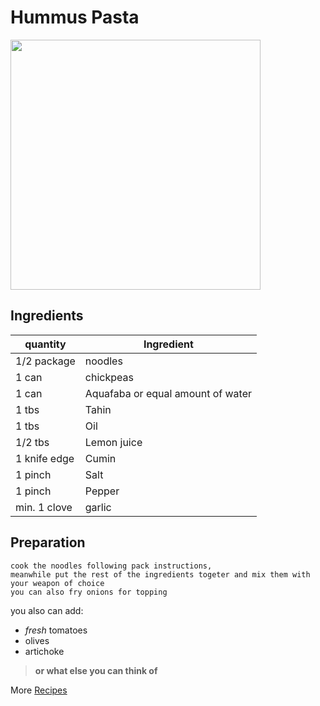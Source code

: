 # Hummus Pasta

<img src="https://sweetsimplevegan.com/wp-content/uploads/2018/07/One_Pot_5_Ingredient_Hummus_Pasta_Sweet_Simple_Vegan_7-copy.jpg" width="400px;">

## Ingredients

quantity|Ingredient
--------|----------
1/2 package|noodles
1 can|chickpeas
1 can|Aquafaba or equal amount of water
1 tbs|Tahin
1 tbs|Oil
1/2 tbs|Lemon juice
1 knife edge|Cumin
1 pinch|Salt
1 pinch|Pepper
min. 1 clove| garlic

## Preparation

	cook the noodles following pack instructions,
	meanwhile put the rest of the ingredients togeter and mix them with your weapon of choice
	you can also fry onions for topping

you also can add:
- *fresh* tomatoes
- olives
- artichoke

>**or what else you can think of**

 More [Recipes](https://feelgoodfoodie.net/)



